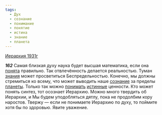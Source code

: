 ```yaml
---
tags:
  - Дух
  - сознание
  - понимание
  - понятие
  - истина
  - знание
  - планета
---
```


[Иерархия 1931г](/agni/1931)

___162___
Самая близкая духу наука будет высшая математика, если она [понята](/tag/#понятие) правильно. Так отвлечённость делается реальностью. Туман [знания](/tag/#[знание](/tag/#знание)) может просветиться Беспредельностью. Конечно, мы должны стремиться ко всему, что может выводить наше [сознание](/tag/#сознание) за пределы [планеты](/tag/#планета). Только так можно [понимать](/tag/#понимание) [истинные](/tag/#истина) ценности. Кто может понять синтез, тот осознает Иерархию. Можно много твердить об Иерархии, и Мы будем уподобляться дятлу, пока не продолбим кору наростов. Твержу — если не понимаете Иерархию по духу, то поймите хотя бы по здоровью. Явите уважение.   

